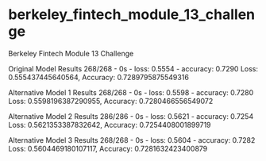 # berkeley_fintech_module_13_challenge
Berkeley Fintech Module 13 Challenge

Original Model Results
268/268 - 0s - loss: 0.5554 - accuracy: 0.7290
Loss: 0.555437445640564, Accuracy: 0.7289795875549316

Alternative Model 1 Results
268/268 - 0s - loss: 0.5598 - accuracy: 0.7280
Loss: 0.5598196387290955, Accuracy: 0.7280466556549072

Alternative Model 2 Results
286/286 - 0s - loss: 0.5621 - accuracy: 0.7254
Loss: 0.5621353387832642, Accuracy: 0.7254408001899719

Alternative Model 3 Results
268/268 - 0s - loss: 0.5604 - accuracy: 0.7282
Loss: 0.5604469180107117, Accuracy: 0.7281632423400879